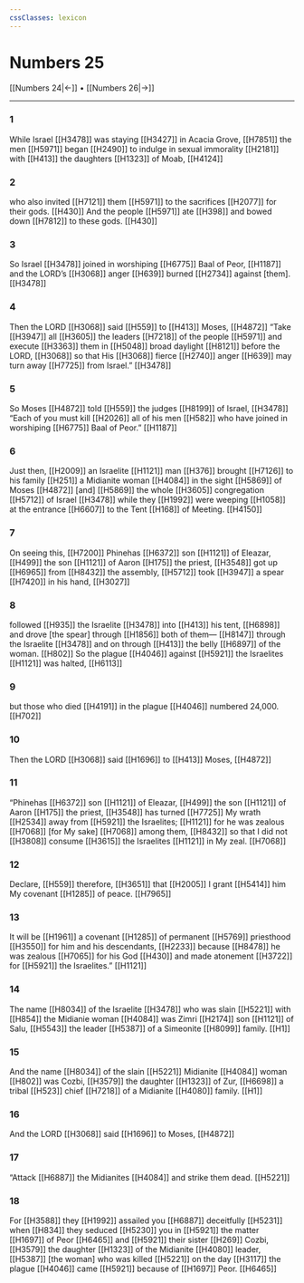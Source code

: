 ```yaml
---
cssClasses: lexicon
---
```


# Numbers 25

[[Numbers 24|←]] • [[Numbers 26|→]]

---

### 1
While Israel [[H3478]] was staying [[H3427]] in Acacia Grove, [[H7851]] the men [[H5971]] began [[H2490]] to indulge in sexual immorality [[H2181]] with [[H413]] the daughters [[H1323]] of Moab, [[H4124]]

### 2
who also invited [[H7121]] them [[H5971]] to the sacrifices [[H2077]] for their gods. [[H430]] And the people [[H5971]] ate [[H398]] and bowed down [[H7812]] to these gods. [[H430]]

### 3
So Israel [[H3478]] joined in worshiping [[H6775]] Baal of Peor, [[H1187]] and the LORD’s [[H3068]] anger [[H639]] burned [[H2734]] against [them]. [[H3478]]

### 4
Then the LORD [[H3068]] said [[H559]] to [[H413]] Moses, [[H4872]] “Take [[H3947]] all [[H3605]] the leaders [[H7218]] of the people [[H5971]] and execute [[H3363]] them in [[H5048]] broad daylight [[H8121]] before the LORD, [[H3068]] so that His [[H3068]] fierce [[H2740]] anger [[H639]] may turn away [[H7725]] from Israel.” [[H3478]]

### 5
So Moses [[H4872]] told [[H559]] the judges [[H8199]] of Israel, [[H3478]] “Each of you must kill [[H2026]] all of his men [[H582]] who have joined in worshiping [[H6775]] Baal of Peor.” [[H1187]]

### 6
Just then, [[H2009]] an Israelite [[H1121]] man [[H376]] brought [[H7126]] to his family [[H251]] a Midianite woman [[H4084]] in the sight [[H5869]] of Moses [[H4872]] [and] [[H5869]] the whole [[H3605]] congregation [[H5712]] of Israel [[H3478]] while they [[H1992]] were weeping [[H1058]] at the entrance [[H6607]] to the Tent [[H168]] of Meeting. [[H4150]]

### 7
On seeing this, [[H7200]] Phinehas [[H6372]] son [[H1121]] of Eleazar, [[H499]] the son [[H1121]] of Aaron [[H175]] the priest, [[H3548]] got up [[H6965]] from [[H8432]] the assembly, [[H5712]] took [[H3947]] a spear [[H7420]] in his hand, [[H3027]]

### 8
followed [[H935]] the Israelite [[H3478]] into [[H413]] his tent, [[H6898]] and drove [the spear] through [[H1856]] both of them— [[H8147]] through the Israelite [[H3478]] and on through [[H413]] the belly [[H6897]] of the woman. [[H802]] So the plague [[H4046]] against [[H5921]] the Israelites [[H1121]] was halted, [[H6113]]

### 9
but those who died [[H4191]] in the plague [[H4046]] numbered 24,000. [[H702]]

### 10
Then the LORD [[H3068]] said [[H1696]] to [[H413]] Moses, [[H4872]]

### 11
“Phinehas [[H6372]] son [[H1121]] of Eleazar, [[H499]] the son [[H1121]] of Aaron [[H175]] the priest, [[H3548]] has turned [[H7725]] My wrath [[H2534]] away from [[H5921]] the Israelites; [[H1121]] for he was zealous [[H7068]] [for My sake] [[H7068]] among them, [[H8432]] so that I did not [[H3808]] consume [[H3615]] the Israelites [[H1121]] in My zeal. [[H7068]]

### 12
Declare, [[H559]] therefore, [[H3651]] that [[H2005]] I grant [[H5414]] him  My covenant [[H1285]] of peace. [[H7965]]

### 13
It will be [[H1961]] a covenant [[H1285]] of permanent [[H5769]] priesthood [[H3550]] for him  and his descendants, [[H2233]] because [[H8478]] he was zealous [[H7065]] for his God [[H430]] and made atonement [[H3722]] for [[H5921]] the Israelites.” [[H1121]]

### 14
The name [[H8034]] of the Israelite [[H3478]] who was slain [[H5221]] with [[H854]] the Midianie woman [[H4084]] was Zimri [[H2174]] son [[H1121]] of Salu, [[H5543]] the leader [[H5387]] of a Simeonite [[H8099]] family. [[H1]]

### 15
And the name [[H8034]] of the slain [[H5221]] Midianite [[H4084]] woman [[H802]] was Cozbi, [[H3579]] the daughter [[H1323]] of Zur, [[H6698]] a tribal [[H523]] chief [[H7218]] of a Midianite [[H4080]] family. [[H1]]

### 16
And the LORD [[H3068]] said [[H1696]] to Moses, [[H4872]]

### 17
“Attack [[H6887]] the Midianites [[H4084]] and strike them dead. [[H5221]]

### 18
For [[H3588]] they [[H1992]] assailed you [[H6887]] deceitfully [[H5231]] when [[H834]] they seduced [[H5230]] you  in [[H5921]] the matter [[H1697]] of Peor [[H6465]] and [[H5921]] their sister [[H269]] Cozbi, [[H3579]] the daughter [[H1323]] of the Midianite [[H4080]] leader, [[H5387]] [the woman] who was killed [[H5221]] on the day [[H3117]] the plague [[H4046]] came [[H5921]] because of [[H1697]] Peor. [[H6465]]

